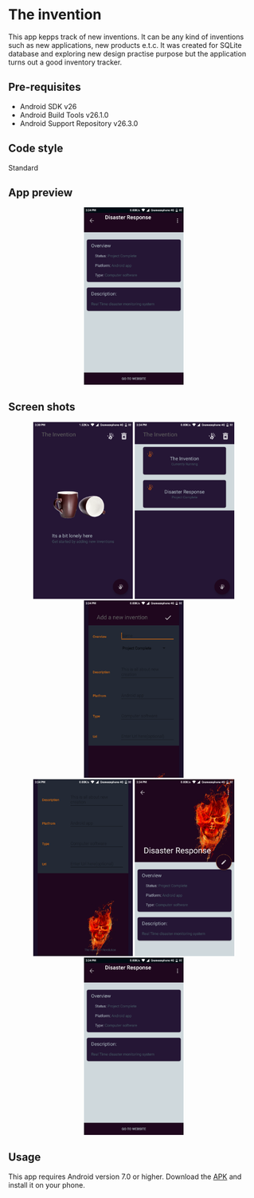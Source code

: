 # The invention

This app kepps track of new inventions. It can be any kind of inventions such as new applications, new products e.t.c. It was created for SQLite database and exploring new design practise purpose but the application turns out a good inventory tracker.

## Pre-requisites

- Android SDK v26
- Android Build Tools v26.1.0
- Android Support Repository v26.3.0

## Code style

Standard

App preview
--------------

<div align="center">
  <a href="https://www.youtube.com/watch?v=1R4u49wEHw0&t=3s"><img src="screen_shot/img6.png" width ="200" alt="IMAGE ALT TEXT"></a>
</div>

Screen shots
--------------
<div align="center">
  <img src ="screen_shot/img1.png" width ="200"> <img src ="screen_shot/img2.png" width ="200"> <img src ="screen_shot/img3.png" width ="200">
</div>

<div align="center">
  <img src ="screen_shot/img4.png" width ="200"> <img src ="screen_shot/img5.png" width ="200"> <img src ="screen_shot/img6.png" width ="200">
</div>

Usage
--------------

This app requires Android version 7.0 or higher. Download the [APK](https://github.com/Apurba000Biswas/The-Invention/tree/master/APK) and install it on your phone.
